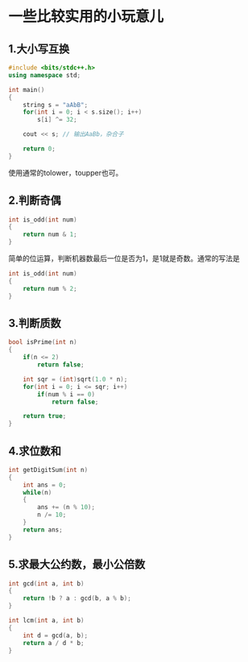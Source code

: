 # 一些比较实用的小玩意儿

## 1.大小写互换
```cpp
#include <bits/stdc++.h>
using namespace std;

int main()
{
    string s = "aAbB";
    for(int i = 0; i < s.size(); i++)
        s[i] ^= 32;

    cout << s; // 输出AaBb，杂合子

    return 0;
}
```
使用通常的tolower，toupper也可。

## 2.判断奇偶
```cpp
int is_odd(int num)
{
    return num & 1;
}
```
简单的位运算，判断机器数最后一位是否为1，是1就是奇数。通常的写法是
```cpp
int is_odd(int num)
{
    return num % 2;
}
```

## 3.判断质数
```cpp
bool isPrime(int n)
{
    if(n <= 2)
        return false;

    int sqr = (int)sqrt(1.0 * n);
    for(int i = 0; i <= sqr; i++)
        if(num % i == 0)
            return false;

    return true;
}
```

## 4.求位数和
```cpp
int getDigitSum(int n)
{
    int ans = 0;
    while(n)
    {
        ans += (n % 10);
        n /= 10;
    }
    return ans;
}
```

## 5.求最大公约数，最小公倍数
```cpp
int gcd(int a, int b)
{
    return !b ? a : gcd(b, a % b);
}

int lcm(int a, int b)
{
    int d = gcd(a, b);
    return a / d * b;
}
```